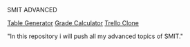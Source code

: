 SMIT ADVANCED 

[Table Generator](https://kashif0955.github.io/SMIT-Advanced/JavaScript/Projects/Table%20Calculator/index.html)
[Grade Calculator](https://kashif0955.github.io/SMIT-Advanced/JavaScript/Projects/gradeCalculator/index.html)
[Trello Clone](https://mk-trello.netlify.app/)

"In this repository i will push all my advanced topics of SMIT."
